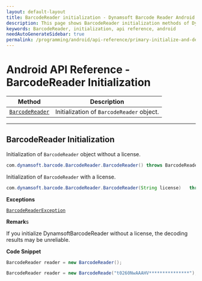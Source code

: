 ```yaml
---
layout: default-layout
title: BarcodeReader initialization - Dynamsoft Barcode Reader Android API Reference
description: This page shows BarcodeReader initialization methods of Dynamsoft Barcode Reader for Android SDK.
keywords: BarcodeReader, initialization, api reference, android
needAutoGenerateSidebar: true
permalink: /programming/android/api-reference/primary-initialize-and-destroy-v7.6.0.html
---
```


# Android API Reference - BarcodeReader Initialization

  | Method               | Description |
  |----------------------|-------------|
  | [`BarcodeReader`](#barcodereader) | Initialization of `BarcodeReader` object.|

---

## BarcodeReader Initialization

Initialization of `BarcodeReader` object without a license.

```java
com.dynamsoft.barcode.BarcodeReader.BarcodeReader() throws BarcodeReaderException
```

Initialization of `BarcodeReader` with a license.

```java
com.dynamsoft.barcode.BarcodeReader.BarcodeReader(String license)	throws Exception
```

**Exceptions**

[`BarcodeReaderException`](../class/BarcodeReaderException.md)

**Remark**s

If you initialize DynamsoftBarcodeReader without a license, the decoding results may be unreliable.

**Code Snippet**

```java
BarcodeReader reader = new BarcodeReader();
```

```java
BarcodeReader reader = new BarcodeReade("t0260NwAAAHV***************");
```

